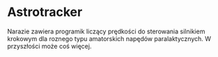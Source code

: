 # Astrotracker

Narazie zawiera programik liczący prędkości do sterowania silnikiem krokowym dla roznego typu amatorskich napędów paralaktycznych.
W przyszłości może coś więcej.

